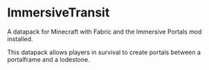 # ImmersiveTransit
A datapack for Minecraft with Fabric and the Immersive Portals mod installed.

This datapack allows players in survival to create portals between a portalframe and a lodestone.
